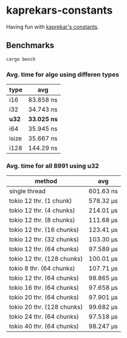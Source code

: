 # kaprekars-constants

Having fun with [kaprekar's constants](https://en.wikipedia.org/wiki/Kaprekar%27s_routine).

## Benchmarks

```bash
cargo bench
```

### Avg. time for algo using differen types

| type    | avg           |
| ------- | ------------- |
| i16     | 83.858 ns     |
| i32     | 34.743 ns     |
| **u32** | **33.025 ns** |
| i64     | 35.945 ns     |
| isize   | 35.667 ns     |
| i128    | 144.29 ns     |

### Avg. time for all 8991 using u32

| method                     | avg       |
| -------------------------- | --------- |
| single thread              | 601.63 ns |
| tokio 12 thr. (1 chunk)    | 578.32 µs |
| tokio 12 thr. (4 chunks)   | 214.01 µs |
| tokio 12 thr. (8 chunks)   | 111.68 µs |
| tokio 12 thr. (16 chunks)  | 123.41 µs |
| tokio 12 thr. (32 chunks)  | 103.30 µs |
| tokio 12 thr. (64 chunks)  | 97.589 µs |
| tokio 12 thr. (128 chunks) | 100.01 µs |
| tokio 8 thr. (64 chunks)   | 107.71 µs |
| tokio 12 thr. (64 chunks)  | 98.865 µs |
| tokio 16 thr. (64 chunks)  | 97.658 µs |
| tokio 20 thr. (64 chunks)  | 97.901 µs |
| tokio 20 thr. (128 chunks) | 99.682 µs |
| tokio 24 thr. (64 chunks)  | 97.518 µs |
| tokio 40 thr. (64 chunks)  | 98.247 µs |
